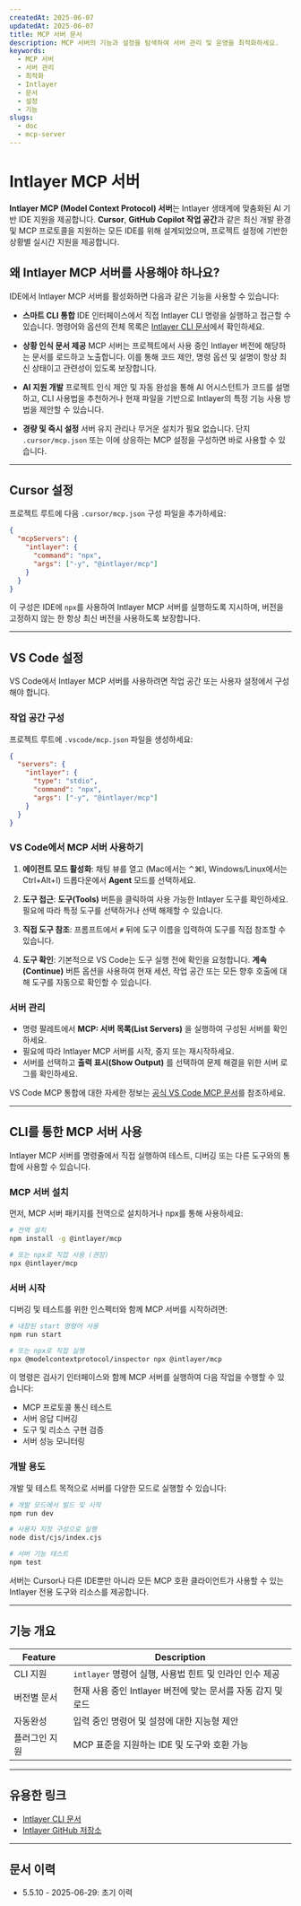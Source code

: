 ```yaml
---
createdAt: 2025-06-07
updatedAt: 2025-06-07
title: MCP 서버 문서
description: MCP 서버의 기능과 설정을 탐색하여 서버 관리 및 운영을 최적화하세요.
keywords:
  - MCP 서버
  - 서버 관리
  - 최적화
  - Intlayer
  - 문서
  - 설정
  - 기능
slugs:
  - doc
  - mcp-server
---
```


# Intlayer MCP 서버

**Intlayer MCP (Model Context Protocol) 서버**는 Intlayer 생태계에 맞춤화된 AI 기반 IDE 지원을 제공합니다. **Cursor**, **GitHub Copilot 작업 공간**과 같은 최신 개발 환경 및 MCP 프로토콜을 지원하는 모든 IDE를 위해 설계되었으며, 프로젝트 설정에 기반한 상황별 실시간 지원을 제공합니다.

## 왜 Intlayer MCP 서버를 사용해야 하나요?

IDE에서 Intlayer MCP 서버를 활성화하면 다음과 같은 기능을 사용할 수 있습니다:

- **스마트 CLI 통합**
  IDE 인터페이스에서 직접 Intlayer CLI 명령을 실행하고 접근할 수 있습니다. 명령어와 옵션의 전체 목록은 [Intlayer CLI 문서](https://github.com/aymericzip/intlayer/blob/main/docs/docs/ko/intlayer_cli.md)에서 확인하세요.

- **상황 인식 문서 제공**
  MCP 서버는 프로젝트에서 사용 중인 Intlayer 버전에 해당하는 문서를 로드하고 노출합니다. 이를 통해 코드 제안, 명령 옵션 및 설명이 항상 최신 상태이고 관련성이 있도록 보장합니다.

- **AI 지원 개발**
  프로젝트 인식 제안 및 자동 완성을 통해 AI 어시스턴트가 코드를 설명하고, CLI 사용법을 추천하거나 현재 파일을 기반으로 Intlayer의 특정 기능 사용 방법을 제안할 수 있습니다.

- **경량 및 즉시 설정**
  서버 유지 관리나 무거운 설치가 필요 없습니다. 단지 `.cursor/mcp.json` 또는 이에 상응하는 MCP 설정을 구성하면 바로 사용할 수 있습니다.

---

## Cursor 설정

프로젝트 루트에 다음 `.cursor/mcp.json` 구성 파일을 추가하세요:

```json
{
  "mcpServers": {
    "intlayer": {
      "command": "npx",
      "args": ["-y", "@intlayer/mcp"]
    }
  }
}
```

이 구성은 IDE에 `npx`를 사용하여 Intlayer MCP 서버를 실행하도록 지시하며, 버전을 고정하지 않는 한 항상 최신 버전을 사용하도록 보장합니다.

---

## VS Code 설정

VS Code에서 Intlayer MCP 서버를 사용하려면 작업 공간 또는 사용자 설정에서 구성해야 합니다.

### 작업 공간 구성

프로젝트 루트에 `.vscode/mcp.json` 파일을 생성하세요:

```json
{
  "servers": {
    "intlayer": {
      "type": "stdio",
      "command": "npx",
      "args": ["-y", "@intlayer/mcp"]
    }
  }
}
```

### VS Code에서 MCP 서버 사용하기

1. **에이전트 모드 활성화**: 채팅 뷰를 열고 (Mac에서는 ⌃⌘I, Windows/Linux에서는 Ctrl+Alt+I) 드롭다운에서 **Agent** 모드를 선택하세요.

2. **도구 접근**: **도구(Tools)** 버튼을 클릭하여 사용 가능한 Intlayer 도구를 확인하세요. 필요에 따라 특정 도구를 선택하거나 선택 해제할 수 있습니다.

3. **직접 도구 참조**: 프롬프트에서 `#` 뒤에 도구 이름을 입력하여 도구를 직접 참조할 수 있습니다.

4. **도구 확인**: 기본적으로 VS Code는 도구 실행 전에 확인을 요청합니다. **계속(Continue)** 버튼 옵션을 사용하여 현재 세션, 작업 공간 또는 모든 향후 호출에 대해 도구를 자동으로 확인할 수 있습니다.

### 서버 관리

- 명령 팔레트에서 **MCP: 서버 목록(List Servers)** 을 실행하여 구성된 서버를 확인하세요.
- 필요에 따라 Intlayer MCP 서버를 시작, 중지 또는 재시작하세요.
- 서버를 선택하고 **출력 표시(Show Output)** 를 선택하여 문제 해결을 위한 서버 로그를 확인하세요.

VS Code MCP 통합에 대한 자세한 정보는 [공식 VS Code MCP 문서](https://code.visualstudio.com/docs/copilot/chat/mcp-servers)를 참조하세요.

---

## CLI를 통한 MCP 서버 사용

Intlayer MCP 서버를 명령줄에서 직접 실행하여 테스트, 디버깅 또는 다른 도구와의 통합에 사용할 수 있습니다.

### MCP 서버 설치

먼저, MCP 서버 패키지를 전역으로 설치하거나 npx를 통해 사용하세요:

```bash
# 전역 설치
npm install -g @intlayer/mcp

# 또는 npx로 직접 사용 (권장)
npx @intlayer/mcp
```

### 서버 시작

디버깅 및 테스트를 위한 인스펙터와 함께 MCP 서버를 시작하려면:

```bash
# 내장된 start 명령어 사용
npm run start

# 또는 npx로 직접 실행
npx @modelcontextprotocol/inspector npx @intlayer/mcp
```

이 명령은 검사기 인터페이스와 함께 MCP 서버를 실행하여 다음 작업을 수행할 수 있습니다:

- MCP 프로토콜 통신 테스트
- 서버 응답 디버깅
- 도구 및 리소스 구현 검증
- 서버 성능 모니터링

### 개발 용도

개발 및 테스트 목적으로 서버를 다양한 모드로 실행할 수 있습니다:

```bash
# 개발 모드에서 빌드 및 시작
npm run dev

# 사용자 지정 구성으로 실행
node dist/cjs/index.cjs

# 서버 기능 테스트
npm test
```

서버는 Cursor나 다른 IDE뿐만 아니라 모든 MCP 호환 클라이언트가 사용할 수 있는 Intlayer 전용 도구와 리소스를 제공합니다.

---

## 기능 개요

| Feature       | Description                                                  |
| ------------- | ------------------------------------------------------------ |
| CLI 지원      | `intlayer` 명령어 실행, 사용법 힌트 및 인라인 인수 제공      |
| 버전별 문서   | 현재 사용 중인 Intlayer 버전에 맞는 문서를 자동 감지 및 로드 |
| 자동완성      | 입력 중인 명령어 및 설정에 대한 지능형 제안                  |
| 플러그인 지원 | MCP 표준을 지원하는 IDE 및 도구와 호환 가능                  |

---

## 유용한 링크

- [Intlayer CLI 문서](https://github.com/aymericzip/intlayer/blob/main/docs/docs/ko/intlayer_cli.md)
- [Intlayer GitHub 저장소](https://github.com/aymericzip/intlayer)

---

## 문서 이력

- 5.5.10 - 2025-06-29: 초기 이력
